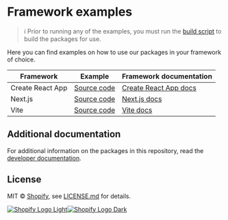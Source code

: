 # Framework examples

> ℹ️ Prior to running any of the examples, you must run the [build script](../README.md#run-a-command) to build the packages for use.

Here you can find examples on how to use our packages in your framework of choice.

| Framework | Example | Framework documentation |
| - | - | - |
| Create React App | [Source code](./cra/) | [Create React App docs](https://create-react-app.dev/) |
| Next.js | [Source code](./nextjs/) | [Next.js docs](https://nextjs.org/docs) |
| Vite | [Source code](./vite/) | [Vite docs](https://vitejs.dev/guide/) |


## Additional documentation

For additional information on the packages in this repository, read the [developer documentation](https://shopify.dev/docs/api/blockchain).

## License

MIT &copy; [Shopify](https://shopify.com/), see [LICENSE.md](../LICENSE.md) for details.

[![Shopify Logo Light](../images/shopify-light.svg#gh-dark-mode-only)![Shopify Logo Dark](../images/shopify-dark.svg#gh-light-mode-only)]((https://www.shopify.com/))
